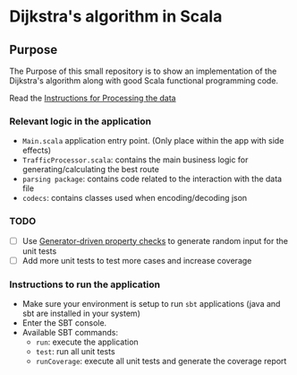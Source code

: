 # Dijkstra's algorithm in Scala

## Purpose
The Purpose of this small repository is to show an implementation of the Dijkstra's algorithm 
along with good Scala functional programming code.

Read the [Instructions for Processing the data](instructions.md)

### Relevant logic in the application

* `Main.scala` application entry point. (Only place within the app with side effects)
* `TrafficProcessor.scala`: contains the main business logic for generating/calculating the best route
* `parsing package`: contains code related to the interaction with the data file
* `codecs`: contains classes used when encoding/decoding json

### TODO

- [ ] Use [Generator-driven property checks](https://www.scalatest.org/user_guide/generator_driven_property_checks) to generate random input for the unit tests
- [ ] Add more unit tests to test more cases and increase coverage

### Instructions to run the application

* Make sure your environment is setup to run `sbt` applications (java and sbt are installed in your system)
* Enter the SBT console.
* Available SBT commands:
  * `run`: execute the application
  * `test`: run all unit tests
  * `runCoverage`: execute all unit tests and generate the coverage report

